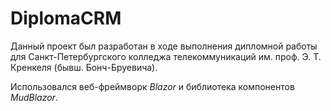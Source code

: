 # DiplomaCRM

Данный проект был разработан в ходе выполнения дипломной работы для Санкт-Петербургского колледжа телекоммуникаций им. проф. Э. Т. Кренкеля (бывш. Бонч-Бруевича).

Использовался веб-фреймворк *Blazor* и библиотека компонентов *MudBlazor*.
